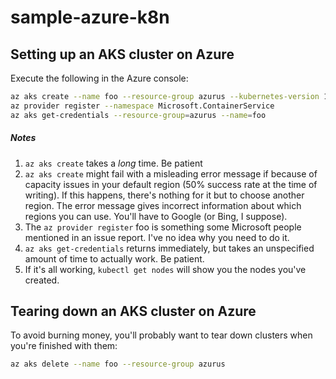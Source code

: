 # sample-azure-k8n
## Setting up an AKS cluster on Azure
Execute the following in the Azure console:
```bash
az aks create --name foo --resource-group azurus --kubernetes-version 1.9.2 
az provider register --namespace Microsoft.ContainerService
az aks get-credentials --resource-group=azurus --name=foo
```

##### Notes
1. `az aks create` takes a *long* time.  Be patient
1. `az aks create` might fail with a misleading error message if because of capacity issues in your default region (50% success rate at the time of writing).  If this happens, there's nothing for it but to choose another region.  The error message gives incorrect information about which regions you can use.  You'll have to Google (or Bing, I suppose).
1. The `az provider register` foo is something some Microsoft people mentioned in an issue report.  I've no idea why you need to do it.
1. `az aks get-credentials` returns immediately, but takes an unspecified amount of time to actually work.  Be patient.
1. If it's all working, `kubectl get nodes` will show you the nodes you've created.

## Tearing down an AKS cluster on Azure
To avoid burning money, you'll probably want to tear down clusters when you're finished with them:
 ```bash
az aks delete --name foo --resource-group azurus
```